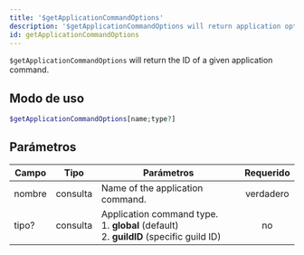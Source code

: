 ```yaml
---
title: '$getApplicationCommandOptions'
description: '$getApplicationCommandOptions will return application options of a given application command.'
id: getApplicationCommandOptions
---
```


`$getApplicationCommandOptions` will return the ID of a given application command.

## Modo de uso

```php
$getApplicationCommandOptions[name;type?]
```

## Parámetros

| Campo  | Tipo     | Parámetros                                                                                                     | Requerido |
| ------ | -------- | -------------------------------------------------------------------------------------------------------------- |:---------:|
| nombre | consulta | Name of the application command.                                                                               | verdadero |
| tipo?  | consulta | Application command type. <br /> 1. **global** (default) <br /> 2. **guildID** (specific guild ID) |    no     |